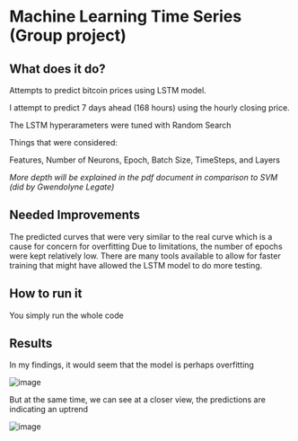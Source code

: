 # Machine Learning Time Series (Group project)

## What does it do?
Attempts to predict bitcoin prices using LSTM model.

I attempt to predict 7 days ahead (168 hours) using the hourly closing price.

The LSTM hyperarameters were tuned with Random Search

Things that were considered:

Features, Number of Neurons, Epoch, Batch Size, TimeSteps, and Layers


*More depth will be explained in the pdf document in comparison to SVM (did by Gwendolyne Legate)*

## Needed Improvements
The predicted curves that were very similar to the real curve which is a cause for concern for overfitting
Due to limitations, the number of epochs were kept relatively low. There are many tools available to allow for faster training that might have allowed the LSTM model to do more testing.

## How to run it
You simply run the whole code

## Results
In my findings, it would seem that the model is perhaps overfitting

![image](https://user-images.githubusercontent.com/25267825/113523754-db6e0700-9577-11eb-8ea2-2b252c493377.png)

But at the same time, we can see at a closer view, the predictions are indicating an uptrend

![image](https://user-images.githubusercontent.com/25267825/113523766-eaed5000-9577-11eb-8784-1253b82a6097.png)

